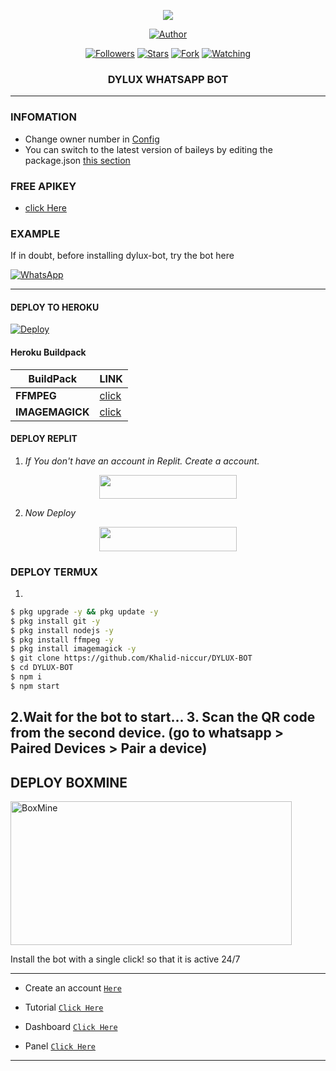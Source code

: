 
<p align="center"> 
<img src="https://telegra.ph/file/12e386ac6247868c95ae9.jpg" />
<p/>
<p align="center">
<a href="https://github.com/Khalid-niccur"><img title="Author" src="https://img.shields.io/badge/DyLux Bot-black?style=for-the-badge&logo=whatsApp"></a>
<p/>
<p align="center">
<a href="https://github.com/Khalid-niccur?tab=followers"><img title="Followers" src="https://img.shields.io/github/followers/FG98F?label=Followers&style=social"></a>
<a href="https://github.com/Khalid-niccur/DYLUX-BOT/stargazers/"><img title="Stars" src="https://img.shields.io/github/stars/FG98F/DYLUX-BOT?&style=social"></a>
<a href="https://github.com/Khalid-niccur/DYLUX-BOT/network/members"><img title="Fork" src="https://img.shields.io/github/forks/FG98F/DYLUX-BOT?style=social"></a>
<a href="https://github.com/Khalid-niccur/DYLUX-BOT/watchers"><img title="Watching" src="https://img.shields.io/github/watchers/FG98F/DYLUX-BOT?label=Watching&style=social"></a>
</p>



<h3 align="center">DYLUX WHATSAPP BOT</h3>

***
### **INFOMATION**
- Change owner number in [Config](https://github.com/Khalid-niccur/DYLUX-BOT/blob/main/config.js#L6)
- You can switch to the latest version of baileys by editing the package.json [this section](https://github.com/Khalid-niccur/DYLUX-BOT/blob/main/package.json#L42)

### **FREE APIKEY**
-  [click Here](https://api-fgmods.ddns.net)

### **EXAMPLE**
If in doubt, before installing dylux-bot, try the bot here

[![WhatsApp](https://img.shields.io/badge/DyLux-25D366?style=for-the-badge&logo=whatsapp&logoColor=white)](https://instabio.cc/fg98ff) 

***

#### **DEPLOY TO HEROKU**
[![Deploy](https://www.herokucdn.com/deploy/button.svg)](https://heroku.com/deploy?template=https://github.com/Khalid-official/DYLUX-BOT)

#### Heroku Buildpack
| BuildPack | LINK |
|--------|--------|
| **FFMPEG** |[click](https://github.com/jonathanong/heroku-buildpack-ffmpeg-latest) |
| **IMAGEMAGICK** | [click](https://github.com/DuckyTeam/heroku-buildpack-imagemagick) |


#### **DEPLOY REPLIT** 

1. *If You don't have an account in Replit. Create a account.*
    <br>
<p align="center"><a href="https://replit.com/signup"> <img src="https://img.shields.io/badge/replit%20Account-blue?style=for-the-badge&logo=replit" width="220" height="38.45"/></a></p>

2. *Now Deploy*
    <br>
<p align="center"><a href="https://github.com/Khalid-niccur/DYLUX-BOT"> <img src="https://img.shields.io/badge/replit%20Deploy-blue?style=for-the-badge&logo=replit" width="220" height="38.45"/></a></p>


### **DEPLOY TERMUX**
1. 
```sh
$ pkg upgrade -y && pkg update -y
$ pkg install git -y
$ pkg install nodejs -y
$ pkg install ffmpeg -y
$ pkg install imagemagick -y
$ git clone https://github.com/Khalid-niccur/DYLUX-BOT
$ cd DYLUX-BOT
$ npm i 
$ npm start
```
2.Wait for the bot to start...
3. Scan the QR code from the second device. (go to whatsapp > Paired Devices > Pair a device)
---------

## **DEPLOY BOXMINE**

<a href="https://dash.boxmineworld.com/register?ref=Mb0BN5ny"><img src="https://k.top4top.io/p_2413wh2bh0.jpg" width="450" height="230" alt="BoxMine"/></a>

Install the bot with a single click! so that it is active 24/7

---------
* Create an account [`Here`](https://dash.boxmineworld.com/register?ref=Mb0BN5ny)
* Tutorial [`Click Here`](https://youtu.be/xFqjKN1Qt80)

* Dashboard [`Click Here`](https://dash.boxmineworld.com)
* Panel [`Click Here`](https://panel.boxmineworld.com/)

---------
